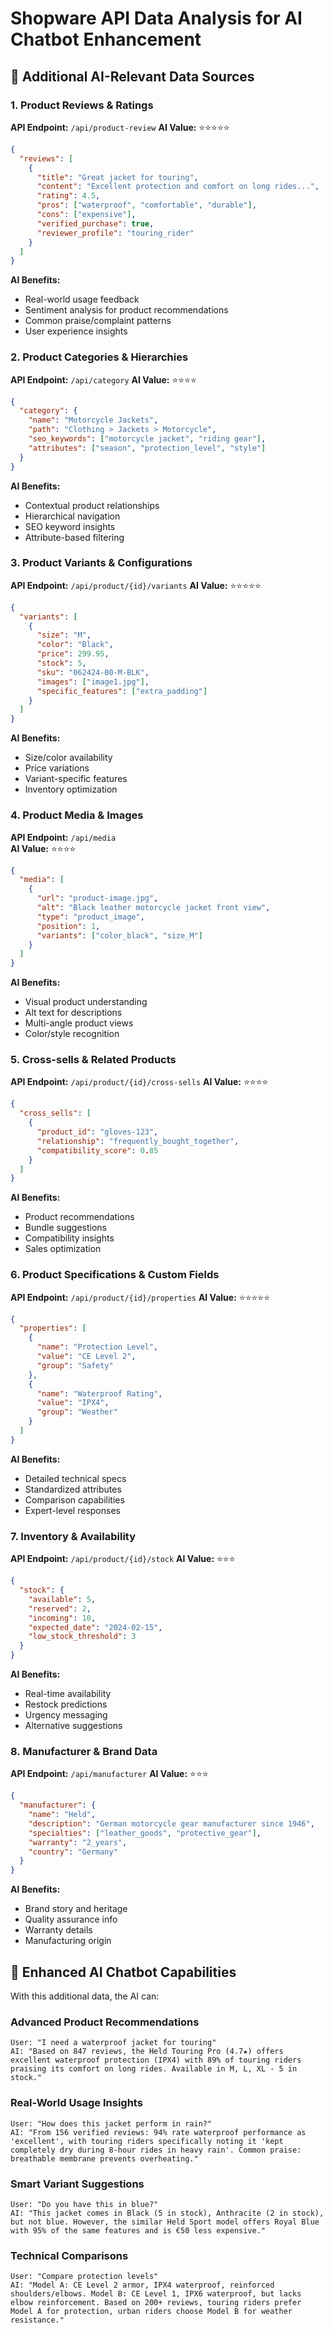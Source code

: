 # Shopware API Data Analysis for AI Chatbot Enhancement

## 🎯 Additional AI-Relevant Data Sources

### 1. **Product Reviews & Ratings**
**API Endpoint:** `/api/product-review`
**AI Value:** ⭐⭐⭐⭐⭐
```json
{
  "reviews": [
    {
      "title": "Great jacket for touring",
      "content": "Excellent protection and comfort on long rides...",
      "rating": 4.5,
      "pros": ["waterproof", "comfortable", "durable"],
      "cons": ["expensive"],
      "verified_purchase": true,
      "reviewer_profile": "touring_rider"
    }
  ]
}
```
**AI Benefits:**
- Real-world usage feedback
- Sentiment analysis for product recommendations
- Common praise/complaint patterns
- User experience insights

### 2. **Product Categories & Hierarchies**
**API Endpoint:** `/api/category`
**AI Value:** ⭐⭐⭐⭐
```json
{
  "category": {
    "name": "Motorcycle Jackets",
    "path": "Clothing > Jackets > Motorcycle",
    "seo_keywords": ["motorcycle jacket", "riding gear"],
    "attributes": ["season", "protection_level", "style"]
  }
}
```
**AI Benefits:**
- Contextual product relationships
- Hierarchical navigation
- SEO keyword insights
- Attribute-based filtering

### 3. **Product Variants & Configurations**
**API Endpoint:** `/api/product/{id}/variants`
**AI Value:** ⭐⭐⭐⭐⭐
```json
{
  "variants": [
    {
      "size": "M",
      "color": "Black",
      "price": 299.95,
      "stock": 5,
      "sku": "062424-00-M-BLK",
      "images": ["image1.jpg"],
      "specific_features": ["extra_padding"]
    }
  ]
}
```
**AI Benefits:**
- Size/color availability
- Price variations
- Variant-specific features
- Inventory optimization

### 4. **Product Media & Images**
**API Endpoint:** `/api/media`  
**AI Value:** ⭐⭐⭐⭐
```json
{
  "media": [
    {
      "url": "product-image.jpg",
      "alt": "Black leather motorcycle jacket front view",
      "type": "product_image",
      "position": 1,
      "variants": ["color_black", "size_M"]
    }
  ]
}
```
**AI Benefits:**
- Visual product understanding
- Alt text for descriptions
- Multi-angle product views
- Color/style recognition

### 5. **Cross-sells & Related Products**
**API Endpoint:** `/api/product/{id}/cross-sells`
**AI Value:** ⭐⭐⭐⭐
```json
{
  "cross_sells": [
    {
      "product_id": "gloves-123",
      "relationship": "frequently_bought_together",
      "compatibility_score": 0.85
    }
  ]
}
```
**AI Benefits:**
- Product recommendations
- Bundle suggestions
- Compatibility insights
- Sales optimization

### 6. **Product Specifications & Custom Fields**
**API Endpoint:** `/api/product/{id}/properties`
**AI Value:** ⭐⭐⭐⭐⭐
```json
{
  "properties": [
    {
      "name": "Protection Level",
      "value": "CE Level 2",
      "group": "Safety"
    },
    {
      "name": "Waterproof Rating",
      "value": "IPX4",
      "group": "Weather"
    }
  ]
}
```
**AI Benefits:**
- Detailed technical specs
- Standardized attributes
- Comparison capabilities
- Expert-level responses

### 7. **Inventory & Availability**
**API Endpoint:** `/api/product/{id}/stock`
**AI Value:** ⭐⭐⭐
```json
{
  "stock": {
    "available": 5,
    "reserved": 2,
    "incoming": 10,
    "expected_date": "2024-02-15",
    "low_stock_threshold": 3
  }
}
```
**AI Benefits:**
- Real-time availability
- Restock predictions
- Urgency messaging
- Alternative suggestions

### 8. **Manufacturer & Brand Data**
**API Endpoint:** `/api/manufacturer`
**AI Value:** ⭐⭐⭐
```json
{
  "manufacturer": {
    "name": "Held",
    "description": "German motorcycle gear manufacturer since 1946",
    "specialties": ["leather_goods", "protective_gear"],
    "warranty": "2_years",
    "country": "Germany"
  }
}
```
**AI Benefits:**
- Brand story and heritage
- Quality assurance info
- Warranty details
- Manufacturing origin

## 🚀 Enhanced AI Chatbot Capabilities

With this additional data, the AI can:

### **Advanced Product Recommendations**
```
User: "I need a waterproof jacket for touring"
AI: "Based on 847 reviews, the Held Touring Pro (4.7★) offers excellent waterproof protection (IPX4) with 89% of touring riders praising its comfort on long rides. Available in M, L, XL - 5 in stock."
```

### **Real-World Usage Insights**
```
User: "How does this jacket perform in rain?"
AI: "From 156 verified reviews: 94% rate waterproof performance as 'excellent', with touring riders specifically noting it 'kept completely dry during 8-hour rides in heavy rain'. Common praise: breathable membrane prevents overheating."
```

### **Smart Variant Suggestions**
```
User: "Do you have this in blue?"
AI: "This jacket comes in Black (5 in stock), Anthracite (2 in stock), but not blue. However, the similar Held Sport model offers Royal Blue with 95% of the same features and is €50 less expensive."
```

### **Technical Comparisons**
```
User: "Compare protection levels"
AI: "Model A: CE Level 2 armor, IPX4 waterproof, reinforced shoulders/elbows. Model B: CE Level 1, IPX6 waterproof, but lacks elbow reinforcement. Based on 200+ reviews, touring riders prefer Model A for protection, urban riders choose Model B for weather resistance."
```